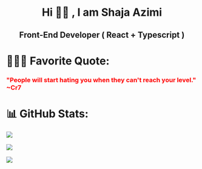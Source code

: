 <h1 align="center">Hi 👋🏻 , I am Shaja Azimi </h1>
<h2 align="center">Front-End Developer ( React + Typescript )</h2>

# 🙇🏻‍♂️ Favorite Quote: 
### <span style="color:red">"People will start hating you when they can't reach your level." ~Cr7</span>

# 📊 GitHub Stats:
![](https://github-readme-stats.vercel.app/api?username=AzimiShaja&theme=vue-dark&hide_border=false&include_all_commits=false&count_private=false)<br/><br/>
![](https://github-readme-streak-stats.herokuapp.com/?user=AzimiShaja&theme=vue-dark&hide_border=false)<br/> <br/>
![](https://github-readme-stats.vercel.app/api/top-langs/?username=AzimiShaja&theme=vue-dark&hide_border=false&include_all_commits=false&count_private=false&layout=compact)
